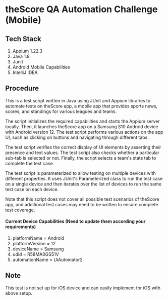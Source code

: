 # theScore QA Automation Challenge (Mobile)

## **Tech Stack**
1. Appium 1.22.3
2. Java 1.8
3. Junit
4. Android Mobile Capabilities
5. IntelliJ IDEA

## Procedure

This is a test script written in Java using JUnit and Appium libraries to automate tests on theScore app, a mobile app that provides sports news, scores, and standings for various leagues and teams.

The script initializes the required capabilities and starts the Appium server locally. Then, it launches theScore app on a Samsung S10 Android device with Android version 12. The test script performs various actions on the app UI, such as clicking on buttons and navigating through different tabs.

The test script verifies the correct display of UI elements by asserting their presence and text values. The test script also checks whether a particular sub-tab is selected or not. Finally, the script selects a team's stats tab to complete the test case.

The test script is parameterized to allow testing on multiple devices with different properties. It uses JUnit's Parameterized class to run the test case on a single device and then iterates over the list of devices to run the same test case on each device.

Note that this script does not cover all possible test scenarios of theScore app, and additional test cases may need to be written to ensure complete test coverage.

#### Current Device Capabilities (Need to update them according your requirements)
1. platformName = Android
2. platformVersion = 12
3. deviceName = Samsung
4. udid = R58MA0GS51V
5. automationName = UiAutomator2

## Note
This test is not set up for iOS device and can easily implement for iOS with above setup.

